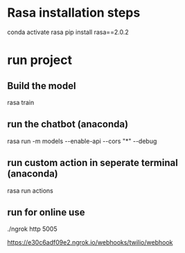 # Rasa installation steps
conda activate rasa
pip install rasa==2.0.2 


# run project

## Build the model
rasa train

## run the chatbot (anaconda)
rasa run -m models --enable-api --cors "*" --debug

## run custom action in seperate terminal (anaconda)
rasa run actions

## run for online use
./ngrok http 5005


https://e30c6adf09e2.ngrok.io/webhooks/twilio/webhook
